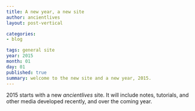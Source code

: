 ```yaml
---
title: A new year, a new site
author: ancientlives
layout: post-vertical

categories:
- blog

tags: general site
year: 2015
month: 01
day: 01
published: true
summary: welcome to the new site and a new year, 2015.
---
```


2015 starts with a new *ancientlives* site. It will include notes, tutorials, and other media
developed recently, and over the coming year.
